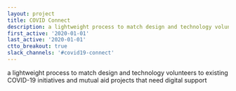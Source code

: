 ```yaml
---
layout: project
title: COVID Connect
description: a lightweight process to match design and technology volunteers to existing COVID-19 initiatives and mutual aid projects that need digital support
first_active: '2020-01-01'
last_active: '2020-01-01'
ctto_breakout: true
slack_channels: '#covid19-connect'
---
```


a lightweight process to match design and technology volunteers to existing COVID-19 initiatives and mutual aid projects that need digital support